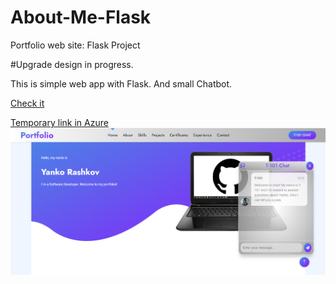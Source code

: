 # About-Me-Flask

 Portfolio web site: Flask Project

#Upgrade design in progress.



This is simple web app with Flask. And small Chatbot.

[Check it](https://yankorashkov.pythonanywhere.com/)


[Temporary link in Azure](http://20.76.75.81:5000/)
![img.png](img.png)
